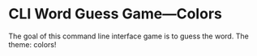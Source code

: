 # CLI Word Guess Game—Colors
The goal of this command line interface game is to guess the word. The theme: colors!
